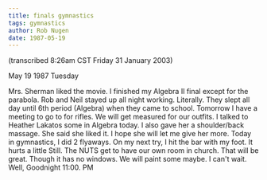 ```yaml
---
title: finals gymnastics
tags: gymnastics
author: Rob Nugen
date: 1987-05-19
---
```


<p class=note>(transcribed 8:26am CST Friday 31 January 2003)</p>

<p class=date>May 19 1987 Tuesday</p>

<p>Mrs. Sherman liked the movie.  I finished my Algebra II final
except for the parabola.  Rob and Neil stayed up all night working.
Literally. They slept all day until 6th period (Algebra) when they
came to school.  Tomorrow I have a meeting to go to for rifles.  We
will get measured for our outfits.  I talked to Heather Lakatos some
in Algebra today. I also gave her a shoulder/back massage.  She said
she liked it. I hope she will let me give her more.  Today in
gymnastics, I did 2 flyaways.  On my next try, I hit the bar with my
foot.  It hurts a little Still.  The NUTS get to have our own room in
church.  That will be great.  Though it has no windows.  We will paint
some maybe.  I can't wait.  Well, Goodnight 11:00. PM</p>
